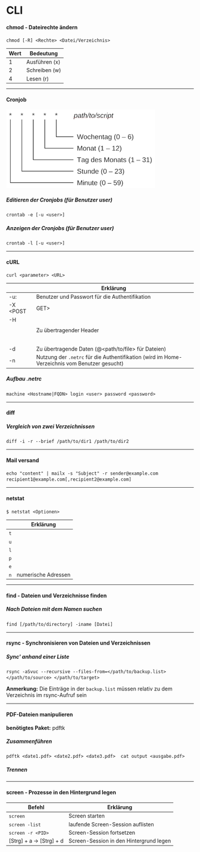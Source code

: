 # CLI

#### chmod - Dateirechte ändern
```
chmod [-R] <Rechte> <Datei/Verzeichnis>
```
| Wert | Bedeutung |
| -- | -- |
| 1 | Ausführen (x) |
| 2 | Schreiben (w) |
| 4 | Lesen (r) |

---

#### Cronjob
![cronjob](cronjob.png) 
##### Editieren der Cronjobs (für Benutzer *user*)
```
crontab -e [-u <user>]
```

##### Anzeigen der Cronjobs (für Benutzer *user*)
```
crontab -l [-u <user>]
```

---

#### cURL
```
curl <parameter> <URL>
```

|<Optionen>| Erklärung|
| --- | --- |
| -u<User>:<Password> | Benutzer und Passwort für die Authentifikation |
| -X <POST|GET> | Typ des Requests |
| -H <Header> | Zu übertragender Header |
| -d<Payload> | Zu übertragende Daten (@<path/to/file> für Dateien) |
| -n | Nutzung der `.netrc` für die Authentifikation (wird im Home-Verzeichnis vom Benutzer gesucht) |

##### Aufbau .netrc
```
machine <Hostname|FQDN> login <user> password <password>
```

---

#### diff
##### Vergleich von zwei Verzeichnissen
```
diff -i -r --brief /path/to/dir1 /path/to/dir2
```

---

#### Mail versand
```
echo "content" | mailx -s "Subject" -r sender@example.com recipient1@example.com[,recipient2@example.com] 
```

---

#### netstat
```
$ netstat <Optionen>
```

|<Optionen>| Erklärung|
| --- | --- |
|``t``| |
|``u``| |
|``l``| |
|``p``| |
|``e``| |
|``n``| numerische Adressen |

---
#### find - Dateien und Verzeichnisse finden
##### Nach Dateien mit dem Namen suchen
```
find [/path/to/directory] -iname [Datei]
```
---
#### rsync - Synchronisieren von Dateien und Verzeichnissen
##### Sync' anhand einer Liste
```
rsync -aSvuc --recursive --files-from=</path/to/backup.list> </path/to/source> </path/to/target> 
```

**Anmerkung:** Die Einträge in der `backup.list` müssen relativ zu dem Verzeichnis im rsync-Aufruf sein

---
#### PDF-Dateien manipulieren
**benötigtes Paket:** pdftk

##### Zusammenführen
```
pdftk <date1.pdf> <date2.pdf> <date3.pdf>  cat output <ausgabe.pdf>
```

##### Trennen

---
#### screen - Prozesse in den Hintergrund legen
| Befehl | Erklärung |
| -- | -- |
| ``screen`` | Screen starten |
| ``screen -list`` | laufende Screen-Session auflisten |
| ``screen -r <PID>`` | Screen-Session fortsetzen |
| [Strg] + a -> [Strg] + d | Screen-Session in den Hintergrund legen |


